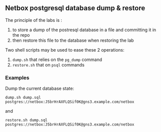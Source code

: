 ## Netbox postgresql database dump & restore

The principle of the labs is :
1) to store a dump of the postresql database in a file and committing it in the repo
2) then restore this file to the database when restoring the lab 

Two shell scripts may be used to ease these 2 operations:
1) `dump.sh` that relies on the `pg_dump` command
2) `restore.sh` that on `psql` commands

### Examples

Dump the current database state:

```
dump.sh dump.sql postgres://netbox:J5brHrAXFLQSif0K@gns3.example.com/netbox
```

and

```
restore.sh dump.sql postgres://netbox:J5brHrAXFLQSif0K@gns3.example.com/netbox
```
